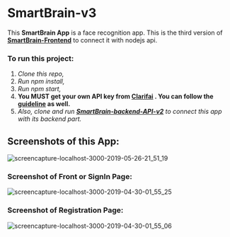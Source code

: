 # SmartBrain-v3

This **SmartBrain App** is a face recognition app. This is the third version of **[SmartBrain-Frontend](https://github.com/MalihaKabir/SmartBrain-FrontEndPart)** to connect it with nodejs api.

### To run this project:

1. *Clone this repo,*
2. *Run npm install,*
3. *Run npm start,*
4. **You MUST get your own API key from [Clarifai](https://clarifai.com/) . You can follow the [guideline](https://clarifai.com/models/face-detection-image-recognition-model-a403429f2ddf4b49b307e318f00e528b-detection) as well.**
5. *Also, clone and run **[SmartBrain-backend-API-v2](https://github.com/MalihaKabir/SmartBrain-backend-API-v2)** to connect this app with its backend part.*


## Screenshots of this App:
![screencapture-localhost-3000-2019-05-26-21_51_19](https://user-images.githubusercontent.com/43598622/58384932-13ff3a00-800b-11e9-9ae8-db351c460be5.jpg)

### Screenshot of Front or SignIn Page:
![screencapture-localhost-3000-2019-04-30-01_55_25](https://user-images.githubusercontent.com/43598622/56924019-bf40d000-6aed-11e9-9766-da3ef1de6110.jpg)

### Screenshot of Registration Page:
![screencapture-localhost-3000-2019-04-30-01_55_06](https://user-images.githubusercontent.com/43598622/56959054-fce53d80-6b6d-11e9-8822-13f48d8429ad.jpg)
